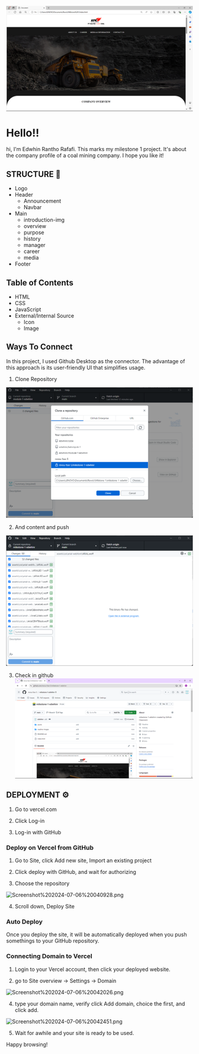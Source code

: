 ![Header](./readme-images/img1.png)


# Hello!!

hi, I'm Edwhin Rantho Rafafi. This marks my milestone 1 project. It's about the company profile of a coal mining company. I hope you like it!

## STRUCTURE 📰

- Logo
- Header
    - Announcement
    - Navbar
- Main
    - introduction-img
    - overview
    - purpose
    - history
    - manager
    - career
    - media
- Footer

## Table of Contents
- HTML
- CSS
- JavaScript
- External/Internal Source
  - Icon
  - Image


## Ways To Connect

In this project, I used Github Desktop as the connector. The advantage of this approach is its user-friendly UI that simplifies usage.

1. Clone Repository

![img2.png](./readme-images/img2.png)

2. And content and push

![img3.png](./readme-images/img3.png)

3. Check in github
![img4.png](./readme-images/img4.png)

## DEPLOYMENT  ⚙️

1. Go to vercel.com

2. Click Log-in

3. Log-in with GitHub

### Deploy on Vercel from GitHub

1. Go to Site, click Add new site, Import an existing project

2. Click deploy with GitHub, and wait for authorizing 

3. Choose the repository
   
![Screenshot%202024-07-06%20040928.png](./asset/Screenshot%202024-07-06%20040928.png)

   
4. Scroll down, Deploy Site
   
### Auto Deploy
   
Once you deploy the site, it will be automatically deployed when you push somethings to your GitHub repository.

### Connecting Domain to Vercel
            
1. Login to your Vercel account, then click your deployed website.
            
2. go to Site overview -> Settings ->  Domain
            
![Screenshot%202024-07-06%20042026.png](./asset/Screenshot%202024-07-06%20042026.png)
         
4. type your domain name, verify click Add domain, choice the first, and click add.
            
![Screenshot%202024-07-06%20042451.png](./asset/Screenshot%202024-07-06%20042451.png)
         
5. Wait for awhile and your site is ready to be used.


Happy browsing!